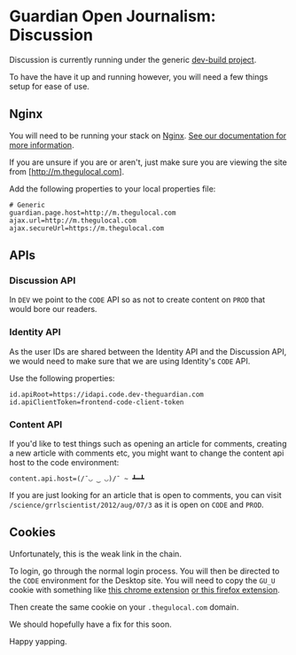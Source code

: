 # Guardian Open Journalism: Discussion

Discussion is currently running under the generic [dev-build project](https://github.com/guardian/frontend#running).

To have the have it up and running however, you will need a few things setup for ease of use.

## Nginx
You will need to be running your stack on [Nginx](http://wiki.nginx.org/Main).
[See our documentation for more information](https://github.com/guardian/frontend/blob/master/nginx/README.md).

If you are unsure if you are or aren't, just make sure you are viewing the site from [http://m.thegulocal.com].

Add the following properties to your local properties file:

    # Generic
    guardian.page.host=http://m.thegulocal.com
    ajax.url=http://m.thegulocal.com
    ajax.secureUrl=https://m.thegulocal.com

## APIs
### Discussion API
In `DEV` we point to the `CODE` API so as not to create content on `PROD` that would bore our readers.

### Identity API
As the user IDs are shared between the Identity API and the Discussion API, we would need to make sure that we are using
Identity's `CODE` API.

Use the following properties:

    id.apiRoot=https://idapi.code.dev-theguardian.com
    id.apiClientToken=frontend-code-client-token

### Content API
If you'd like to test things such as opening an article for comments, creating a new article with comments etc, you might
want to change the content api host to the code environment:

    content.api.host=(/¯◡ ‿ ◡)/¯ ~ ┻━┻

If you are just looking for an article that is open to comments, you can visit `/science/grrlscientist/2012/aug/07/3` as
it is open on `CODE` and `PROD`.

## Cookies

Unfortunately, this is the weak link in the chain.

To login, go through the normal login process. You will then be directed to the `CODE` environment for the Desktop site.
You will need to copy the `GU_U` cookie with something like
[this chrome extension](https://chrome.google.com/webstore/detail/editthiscookie/fngmhnnpilhplaeedifhccceomclgfbg?hl=en)
[or this firefox extension](https://addons.mozilla.org/en-US/firefox/addon/edit-cookies/).

Then create the same cookie on your `.thegulocal.com` domain.
 
We should hopefully have a fix for this soon.
 
Happy yapping.
